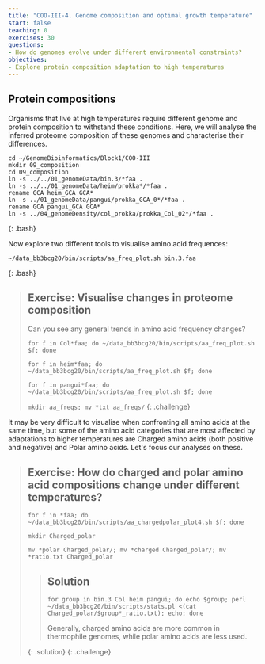 ```yaml
---
title: "COO-III-4. Genome composition and optimal growth temperature"
start: false
teaching: 0
exercises: 30
questions:
- How do genomes evolve under different environmental constraints?
objectives:
- Explore protein composition adaptation to high temperatures 
---
```




## Protein compositions

Organisms that live at high temperatures require different genome and protein composition to withstand these conditions. Here, we will
analyse the inferred proteome composition of these genomes and characterise their differences.

~~~
cd ~/GenomeBioinformatics/Block1/COO-III
mkdir 09_composition
cd 09_composition
ln -s ../../01_genomeData/bin.3/*faa .
ln -s ../../01_genomeData/heim/prokka*/*faa .
rename GCA heim_GCA GCA*
ln -s ../01_genomeData/pangui/prokka_GCA_0*/*faa .
rename GCA pangui_GCA GCA*
ln -s ../04_genomeDensity/col_prokka/prokka_Col_02*/*faa .
~~~
{: .bash}

Now explore two different tools to visualise amino acid frequences:
~~~
~/data_bb3bcg20/bin/scripts/aa_freq_plot.sh bin.3.faa
~~~
{: .bash}

> ## Exercise: Visualise changes in proteome composition
>
> Can you see any general trends in amino acid frequency changes?
>
> `for f in Col*faa; do ~/data_bb3bcg20/bin/scripts/aa_freq_plot.sh $f; done`
>
> `for f in heim*faa; do ~/data_bb3bcg20/bin/scripts/aa_freq_plot.sh $f; done`
>
> `for f in pangui*faa; do ~/data_bb3bcg20/bin/scripts/aa_freq_plot.sh $f; done`
>
> `mkdir aa_freqs; mv *txt aa_freqs/`
{: .challenge}

It may be very difficult to visualise when confronting all amino acids at the same time, but some of the amino acid categories 
that are most affected by adaptations to higher temperatures are Charged amino acids (both positive and negative) and Polar
amino acids. Let's focus our analyses on these.

> ## Exercise: How do charged and polar amino acid compositions change under different temperatures?
>
> `for f in *faa; do ~/data_bb3bcg20/bin/scripts/aa_chargedpolar_plot4.sh $f; done`
>
> `mkdir Charged_polar`
>
> `mv *polar Charged_polar/; mv *charged Charged_polar/; mv *ratio.txt Charged_polar`
> 
>> ## Solution
>>
>> `for group in bin.3 Col heim pangui; do echo $group; perl ~/data_bb3bcg20/bin/scripts/stats.pl <(cat Charged_polar/$group*_ratio.txt); echo; done`
>>
>> Generally, charged amino acids are more common in thermophile genomes, while polar amino acids are less used.
>> 
> {: .solution}
{: .challenge}


